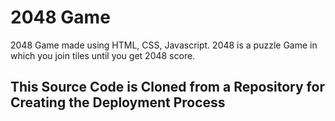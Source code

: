 
# 2048 Game

2048 Game made using HTML, CSS, Javascript. 2048 is a puzzle Game in which you join tiles until you get 2048 score.

## This Source Code is Cloned from a Repository  for Creating the Deployment Process 










